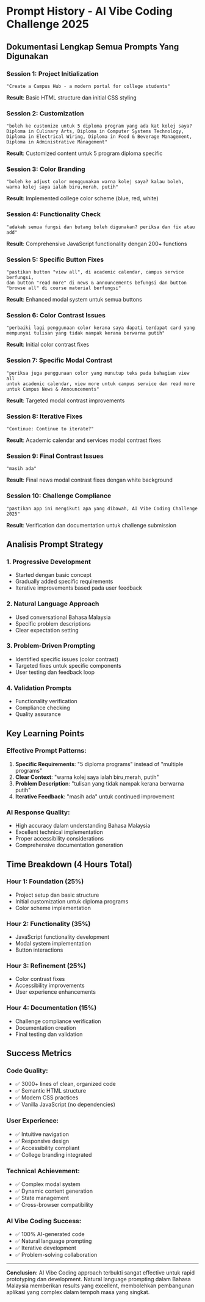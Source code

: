 # Prompt History - AI Vibe Coding Challenge 2025

## Dokumentasi Lengkap Semua Prompts Yang Digunakan

### Session 1: Project Initialization
```
"Create a Campus Hub - a modern portal for college students"
```
**Result**: Basic HTML structure dan initial CSS styling

### Session 2: Customization
```
"boleh ke customize untuk 5 diploma program yang ada kat kolej saya? 
Diploma in Culinary Arts, Diploma in Computer Systems Technology, 
Diploma in Electrical Wiring, Diploma in Food & Beverage Management, 
Diploma in Administrative Management"
```
**Result**: Customized content untuk 5 program diploma specific

### Session 3: Color Branding
```
"boleh ke adjust color menggunakan warna kolej saya? kalau boleh, 
warna kolej saya ialah biru,merah, putih"
```
**Result**: Implemented college color scheme (blue, red, white)

### Session 4: Functionality Check
```
"adakah semua fungsi dan butang boleh digunakan? periksa dan fix atau add"
```
**Result**: Comprehensive JavaScript functionality dengan 200+ functions

### Session 5: Specific Button Fixes
```
"pastikan button "view all", di academic calendar, campus service berfungsi, 
dan button "read more" di news & announcements befungsi dan button 
"browse all" di course material berfungsi"
```
**Result**: Enhanced modal system untuk semua buttons

### Session 6: Color Contrast Issues
```
"perbaiki lagi penggunaan color kerana saya dapati terdapat card yang 
mempunyai tulisan yang tidak nampak kerana berwarna putih"
```
**Result**: Initial color contrast fixes

### Session 7: Specific Modal Contrast
```
"periksa juga penggunaan color yang munutup teks pada bahagian view all 
untuk academic calendar, view more untuk campus service dan read more 
untuk Campus News & Announcements"
```
**Result**: Targeted modal contrast improvements

### Session 8: Iterative Fixes
```
"Continue: Continue to iterate?"
```
**Result**: Academic calendar and services modal contrast fixes

### Session 9: Final Contrast Issues
```
"masih ada"
```
**Result**: Final news modal contrast fixes dengan white background

### Session 10: Challenge Compliance
```
"pastikan app ini mengikuti apa yang dibawah, AI Vibe Coding Challenge 2025"
```
**Result**: Verification dan documentation untuk challenge submission

## Analisis Prompt Strategy

### 1. Progressive Development
- Started dengan basic concept
- Gradually added specific requirements
- Iterative improvements based pada user feedback

### 2. Natural Language Approach
- Used conversational Bahasa Malaysia
- Specific problem descriptions
- Clear expectation setting

### 3. Problem-Driven Prompting
- Identified specific issues (color contrast)
- Targeted fixes untuk specific components
- User testing dan feedback loop

### 4. Validation Prompts
- Functionality verification
- Compliance checking
- Quality assurance

## Key Learning Points

### Effective Prompt Patterns:
1. **Specific Requirements**: "5 diploma programs" instead of "multiple programs"
2. **Clear Context**: "warna kolej saya ialah biru,merah, putih"
3. **Problem Description**: "tulisan yang tidak nampak kerana berwarna putih"
4. **Iterative Feedback**: "masih ada" untuk continued improvement

### AI Response Quality:
- High accuracy dalam understanding Bahasa Malaysia
- Excellent technical implementation
- Proper accessibility considerations
- Comprehensive documentation generation

## Time Breakdown (4 Hours Total)

### Hour 1: Foundation (25%)
- Project setup dan basic structure
- Initial customization untuk diploma programs
- Color scheme implementation

### Hour 2: Functionality (35%)
- JavaScript functionality development
- Modal system implementation
- Button interactions

### Hour 3: Refinement (25%)
- Color contrast fixes
- Accessibility improvements
- User experience enhancements

### Hour 4: Documentation (15%)
- Challenge compliance verification
- Documentation creation
- Final testing dan validation

## Success Metrics

### Code Quality:
- ✅ 3000+ lines of clean, organized code
- ✅ Semantic HTML structure
- ✅ Modern CSS practices
- ✅ Vanilla JavaScript (no dependencies)

### User Experience:
- ✅ Intuitive navigation
- ✅ Responsive design
- ✅ Accessibility compliant
- ✅ College branding integrated

### Technical Achievement:
- ✅ Complex modal system
- ✅ Dynamic content generation
- ✅ State management
- ✅ Cross-browser compatibility

### AI Vibe Coding Success:
- ✅ 100% AI-generated code
- ✅ Natural language prompting
- ✅ Iterative development
- ✅ Problem-solving collaboration

---

**Conclusion**: AI Vibe Coding approach terbukti sangat effective untuk rapid prototyping dan development. Natural language prompting dalam Bahasa Malaysia memberikan results yang excellent, membolehkan pembangunan aplikasi yang complex dalam tempoh masa yang singkat.
